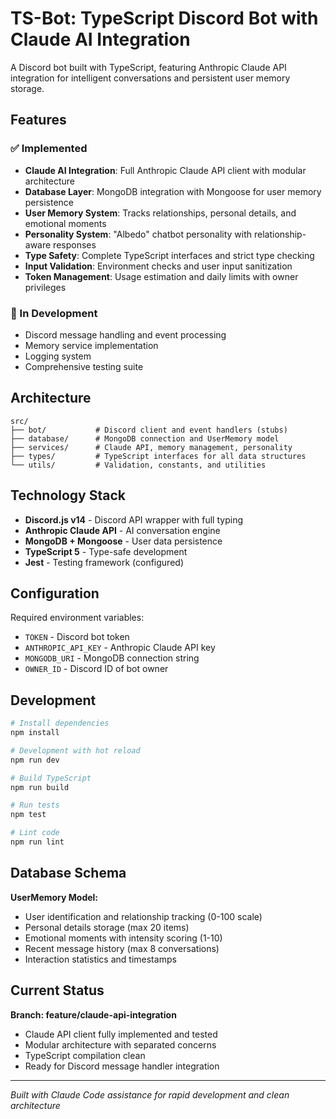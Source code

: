 # TS-Bot: TypeScript Discord Bot with Claude AI Integration

A Discord bot built with TypeScript, featuring Anthropic Claude API integration for intelligent conversations and persistent user memory storage.

## Features

### ✅ Implemented
- **Claude AI Integration**: Full Anthropic Claude API client with modular architecture
- **Database Layer**: MongoDB integration with Mongoose for user memory persistence
- **User Memory System**: Tracks relationships, personal details, and emotional moments
- **Personality System**: "Albedo" chatbot personality with relationship-aware responses
- **Type Safety**: Complete TypeScript interfaces and strict type checking
- **Input Validation**: Environment checks and user input sanitization
- **Token Management**: Usage estimation and daily limits with owner privileges

### 🚧 In Development
- Discord message handling and event processing
- Memory service implementation
- Logging system
- Comprehensive testing suite

## Architecture

```
src/
├── bot/           # Discord client and event handlers (stubs)
├── database/      # MongoDB connection and UserMemory model
├── services/      # Claude API, memory management, personality
├── types/         # TypeScript interfaces for all data structures
└── utils/         # Validation, constants, and utilities
```

## Technology Stack

- **Discord.js v14** - Discord API wrapper with full typing
- **Anthropic Claude API** - AI conversation engine
- **MongoDB + Mongoose** - User data persistence
- **TypeScript 5** - Type-safe development
- **Jest** - Testing framework (configured)

## Configuration

Required environment variables:
- `TOKEN` - Discord bot token
- `ANTHROPIC_API_KEY` - Anthropic Claude API key
- `MONGODB_URI` - MongoDB connection string
- `OWNER_ID` - Discord ID of bot owner

## Development

```bash
# Install dependencies
npm install

# Development with hot reload
npm run dev

# Build TypeScript
npm run build

# Run tests
npm test

# Lint code
npm run lint
```

## Database Schema

**UserMemory Model:**
- User identification and relationship tracking (0-100 scale)
- Personal details storage (max 20 items)
- Emotional moments with intensity scoring (1-10)
- Recent message history (max 8 conversations)
- Interaction statistics and timestamps

## Current Status

**Branch: feature/claude-api-integration**
- Claude API client fully implemented and tested
- Modular architecture with separated concerns
- TypeScript compilation clean
- Ready for Discord message handler integration

---

*Built with Claude Code assistance for rapid development and clean architecture*
